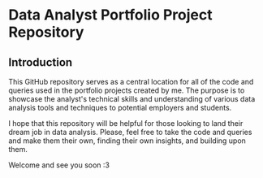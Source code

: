 # Data Analyst Portfolio Project Repository
## Introduction
This GitHub repository serves as a central location for all of the code and queries used in the portfolio projects created by me. The purpose is to showcase the analyst's technical skills and understanding of various data analysis tools and techniques to potential employers and students.

I hope that this repository will be helpful for those looking to land their dream job in data analysis. Please, feel free to take the code and queries and make them their own, finding their own insights, and building upon them.

Welcome and see you soon :3
